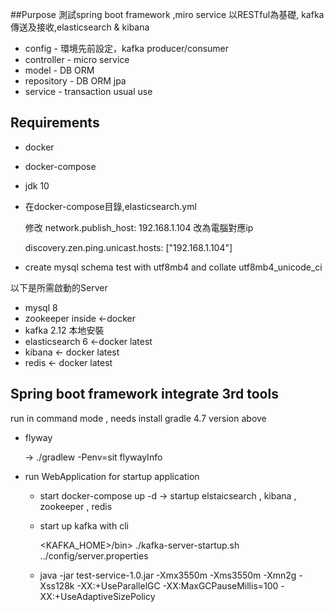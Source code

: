 ##Purpose
 測試spring boot framework ,miro service 以RESTful為基礎, kafka傳送及接收,elasticsearch & kibana
 
 * config - 環境先前設定，kafka producer/consumer
 * controller - micro service 
 * model - DB ORM
 * repository - DB ORM jpa
 * service - transaction usual use 
 

## Requirements
* docker
* docker-compose
* jdk 10
* 在docker-compose目錄,elasticsearch.yml 
     
     修改 network.publish_host: 192.168.1.104 改為電腦對應ip
     
     discovery.zen.ping.unicast.hosts: ["192.168.1.104"]

* create mysql schema test with utf8mb4 and collate utf8mb4_unicode_ci

以下是所需啟動的Server
* mysql 8
* zookeeper inside <-docker
* kafka 2.12 本地安裝
* elasticsearch 6 <-docker latest
* kibana  <- docker latest
* redis <- docker latest

## Spring boot framework integrate 3rd tools

run in command mode , needs install gradle 4.7 version above 

* flyway 
  
    -> ./gradlew -Penv=sit flywayInfo

* run WebApplication for startup application
  * start docker-compose up -d
    -> startup elstaicsearch , kibana , zookeeper , redis 
  
  *  start up kafka with cli
  
     <KAFKA_HOME>/bin> ./kafka-server-startup.sh ../config/server.properties
     
  * java -jar test-service-1.0.jar -Xmx3550m -Xms3550m -Xmn2g -Xss128k -XX:+UseParallelGC  -XX:MaxGCPauseMillis=100 -XX:+UseAdaptiveSizePolicy